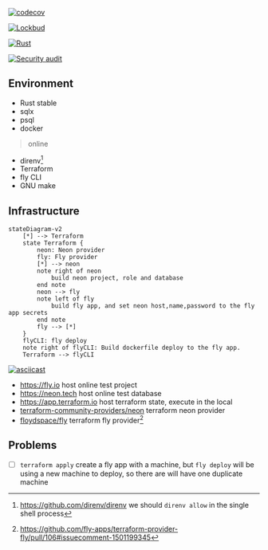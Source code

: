 [![codecov](https://codecov.io/github/bxb100/zero-to-production/branch/main/graph/badge.svg?token=MAA8R3RY6O)](https://codecov.io/github/bxb100/zero-to-production)

[![Lockbud](https://github.com/bxb100/zero-to-production/actions/workflows/lockbud.yml/badge.svg?branch=main)](https://github.com/bxb100/zero-to-production/actions/workflows/lockbud.yml)

[![Rust](https://github.com/bxb100/zero-to-production/actions/workflows/general.yml/badge.svg)](https://github.com/bxb100/zero-to-production/actions/workflows/general.yml)

[![Security audit](https://github.com/bxb100/zero-to-production/actions/workflows/audit.yml/badge.svg)](https://github.com/bxb100/zero-to-production/actions/workflows/audit.yml)

## Environment

* Rust stable
* sqlx
* psql
* docker

> online

* direnv[^1]
* Terraform
* fly CLI
* GNU make

## Infrastructure

[//]: # (https://mermaid.js.org/syntax/stateDiagram.html)

```mermaid
stateDiagram-v2
    [*] --> Terraform
    state Terraform {
        neon: Neon provider
        fly: Fly provider
        [*] --> neon
        note right of neon
            build neon project, role and database
        end note
        neon --> fly
        note left of fly
            build fly app, and set neon host,name,password to the fly app secrets
        end note
        fly --> [*]
    }
    flyCLI: fly deploy
    note right of flyCLI: Build dockerfile deploy to the fly app.
    Terraform --> flyCLI
```

[![asciicast](https://asciinema.org/a/FMI20lgLy7XagAkpGdz6u6TIl.svg)](https://asciinema.org/a/FMI20lgLy7XagAkpGdz6u6TIl)

* <https://fly.io> host online test project
* <https://neon.tech> host online test database
* <https://app.terraform.io> host terraform state, execute in the local
* [terraform-community-providers/neon](https://registry.terraform.io/providers/terraform-community-providers/neon/latest) terraform neon provider
* [floydspace/fly]( https://registry.terraform.io/providers/floydspace/fly/latest) terraform fly provider[^not official]

## Problems

* [ ] `terraform apply` create a fly app with a machine, but `fly deploy` will be using a new machine to deploy, so there are will have one duplicate machine

[^1]: <https://github.com/direnv/direnv> we should `direnv allow` in the single shell process

[^not official]: <https://github.com/fly-apps/terraform-provider-fly/pull/106#issuecomment-1501199345>

